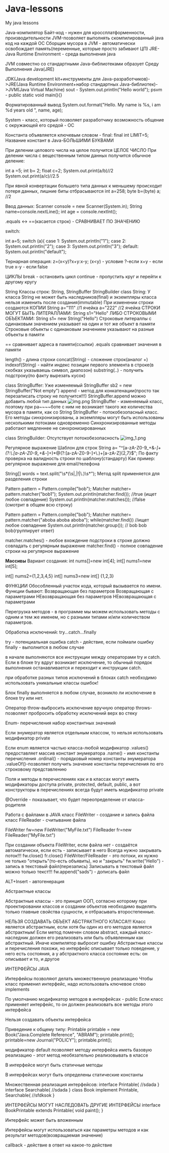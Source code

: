 # Java-lessons
My java lessons

Java-компилятор
Байт-код - нужен для кроссплатформенности, производительности
JVM-позволяет выполнять скомпилированный java код на каждой OС
Сборщик мусора в JVM - автоматически освобождает память(переменные, которые просто забивают ЦП)
JRE-Java Runtime Environment - среда выполнения java

JVM совместно со стандартными Java-библиотеками образует Среду Выполнения Java(JRE)

JDK(Java development kit+инструменты для Java-разработчиков)->JRE(Java Runtime Environment+набор стандартных Java-библиотек)->JVM(Java Virtual Machine)
sout - System.out.println("Hello world");
psvm - public static void main(){}

Форматированный вывод
System.out.format("Hello. My name is %s, i am %d years old ", name, age);

System - класс, который позволяет разработчику возможность общение с окружающей его средой - ОС

Константа объявляется ключевым словом - final:
final int LIMIT=5;
Название констант в Java-БОЛЬШИМИ БУКВАМИ

При делении целового числа на целое получится ЦЕЛОЕ ЧИСЛО
При делении числа с вещественным типом данных получится обычное деление:

int a =5;
int b= 2;
float c=2;
System.out.print(a/b)//2
System.out.print(a/c)//2.5


При явной конвертации большего типа данных к меньшему происходит потеря данных, лишние биты отбрасываются
int a=258;
byte b=(byte) a; //2

Ввод данных:
Scanner console = new Scanner(System.in);
String name=console.nextLine();
int age = console.nextInt();

.equals <-> ==(касается строк) - СРАВНИВАЕТ ПО ЗНАЧЕНИЮ

switch:

int a=5;
switch (a){
case 1:
System.out.println("1");
case 2:
System.out.println("2");
case 3:
System.out.println("3");
default:
System.out.println("default");

Тернарная операция:
z=(x<y)?x+y:x-y;
(x<y) - условие
?-если
x+y - если true
x-y - если false

ЦИКЛЫ
break - остановить цикл
continue - пропустить круг и перейти к другому кругу

String
Классы строк: String, StringBuffer StringBuilder
class String:
У класса String не может быть наследников(final) и экземпляры класса нельзя изменить после создания(immutable)
При изменении строки создаются КОПИИ
String a="111" //1 ячейка
a="222" //2 ячейка
СТРОКИ МОГУТ БЫТЬ ЛИТЕРАЛЛАМИ:
String s1="Hello"
ЛИБО СТРОКОВЫМИ ОБЪЕКТАМИ:
String s1= new String("Hello")
Строковые литераллы с одинаковым значением указывает на один и тот же объект в памяти
Строковые объекты с одинаковым значением указывают на разные объекты в памяти

== сравнивает адреса в памяти(ссылки)
.equals сравнивает значения в памяти

length() - длина строки
concat(String) - сложение строк(аналог +)
indexof(String) - найти индекс позиции первого элемента в строке(в скобках указываешь символ, диапозон)
substring(..) - получить подстроку(по факту вырезать кусок)

class StringBuffer:
Уже изменяемый
StringBuffer sb2 = new StringBuffer("Not empty")
append - метод для конкатенации(просто так перезаписать строку не получится!!!)
StringBuffer.append можно добавить любой тип данных
![img.png](img.png)
StringBuffer - изменяемый класс, поэтому при ра~~~~боте с ним не возникает такого же количества мусора в памяти, как со String
StringBuffer - потокобезопасный класс. Его методы синхронизированы, а экземпляры могут быть использованы несколькими потоками одновременно
Синхронизированные методы работают медленнее не синхронизированных

class StringBuilder:
Отсутствует потокобезопасность
![img_1.png](img_1.png)

Регулярное выражение
Шаблон для строк
String a= "^[a-zA-Z0-9_+&*-]+(?:\\.[a-zA-Z0-9_+&*-]+)*@(?:[a-zA-Z0-9-]+\\.)+[a-zA-Z]{2,7}$";
По факту проверка на валидность строки по шаблону(стандарту)
Как пример: регулярное выражение для email/телефона

String[] words = text.split("\\s*(\\s|,|!|\\.)\\s*");
Метод split применяется для разделения строки

Pattern pattern = Pattern.compile("bob");
Matcher matcher= pattern.matcher("bob1");
System.out.println(matcher.find()); //true (ищет любое совпадение)
System.out.println(matcher.matches()); //false (смотрит в общем всю строку)

Pattern pattern = Pattern.compile("bob");
Matcher matcher= pattern.matcher("aboba aboba aboba");
while(matcher.find()) //ищет любое совпадение
System.out.println(matcher.group()); // bob bob bob(группирует ответ)


matcher.matches() - любое вхождение подстроки в строке должно совладать с регулярным выражение
matcher.find() - полное совпадение строки на регулярное выражение


**Массивы**
Вариант создания:
int nums[]=new int[4];
int[] nums1=new int[5];

int[] nums2={1,2,3,4,5}
int[] nums3=new int[] {1,2,3}

ФУНКЦИИ
Обособленный участок кода, который вызывается по имени.
Функции бывают:
Возвращающая без параметров
Возвращающая с параметрами
НЕвозвращающая без параметров
НЕвозвращающая с параметрами


Перегрузка методов - в программе мы можем использовать методы с одним и тем же именем, но с разными типами и/или количеством параметров.

Обработка исключений:
try...catch...finally

try - потенциальная ошибка
catch - действие, если поймали ошибку
finally - выполнится в любом случае

в начале выполняются все инструкции между операторами try и catch. Если в блоке try вдруг возникает исключение, то обычный порядок выполнения останавливается и переходит к инструкции catch.

при обработке разных типов исключений в блоках catch необходимо использовать уникальные классы ошибок!

Блок finally выполняется в любом случае, возникло ли исключение в блоке try или нет.

Оператор throw-выбросить исключение вручную
оператор throws-позволяет пробросить обработку исключений верх во стеку

Enum- перечисления
набор константных значений

Если энумератор является отдельным классом, то нельзя использовать модификатор private

Если enum является частью класса-любой модификатор
.values() предоставляет массив констант энумератора
.name() - имя константы перечисления
.ordinal() - порядковый номер константы энумератора
.valueOf()-позволяет получить значение константы перечисления по его строковому представлению

Поля и методы в перечислениях как и в классах могут иметь модификаторы доступа private, protected, default, public, а вот конструкторы в перечислениях всегда будут иметь модификатор private

@Override - показывает, что будет переопределение от класса-родителя

Работа с файлами в JAVA
класс FileWriter - создание и запись файла
класс FileReader - считывание файла

FileWriter fw=new FileWriter("MyFile.txt")
FileReader fr=new FileReader("MyFile.txt")

При создании объекта FileWriter, если файла нет - создаётся автоматически, если есть - записывает в него
Всегда нужно закрывать поток!!!
fw.close()
fr.close()
FileWriter/FileReader - это потоки, их нужно не только "открыть"(то-есть объявить), но и "закрыть"
fw.write("Hello") - запись в текстовый файл(перезапись)
Записывать в текстовый файл можно только текст!!!
fw.append("sads") - дописать файл

ALT+Insert - автогенерация

Абстрактные классы

Абстрактные классы - это принцип ООП, согласно которому при проектировании классов и создании объектов необходимо выделять только главные свойства сущности, и отбрасывать второстепенные.

НЕЛЬЗЯ СОЗДАВАТЬ ОБЪЕКТ АБСТРАКТНОГО КЛАССА!!!
Класс является абстрактным, если хотя бы один из его методов является абстрактным!
Если метод помечен словом abstract, каждый класс-наследник должен его реализовать или быть объявленным как абстрактный. Иначе компилятор выбросит ошибку
Абстрактные классы и перечисления похожи, но интерфейс описывает только поведение, у него есть состояния, а у абстрактного класса состояние есть: он описывает и то, и другое

ИНТЕРФЕЙСЫ JAVA

Интерфейсы позволяют делать множественную реализацию
Чтобы класс применил интерфейс, надо использовать ключевое слово implements

По умолчанию модификатор методов в интерфейсах - public
Если класс применяет интерфейс, то он должен реализовать все методы этого интерфейса

Нельзя создавать объекты интерфейса

Приведение к общему типу:
Printable printable = new Book("Java.Complete Reference", "ABRAM");
printable.print();
printable=new Journal("POLICY");
printable.print();

модификатор default позволяет методу интерфейса иметь базовую реализацию - этот метод необязательно реализовывать в классе

В интерфейсе могут быть статичные методы

В интерфейсах могут быть определены статические константы

Множественная реализация интерфейсов:
interface Printable{
//sdada
}
interface Searchable{
//sdada
}
class Book implement Printable, Searchable{
//sfdksok
}

ИНТЕРФЕЙСЫ МОГУТ НАСЛЕДОВАТЬ ДРУГИЕ ИНТЕРФЕЙСЫ
interface BookPrintable extends Printable{
    void paint();
}

Интерфейс может быть вложенным

Интерфейсы могут использоваться как параметры методов и как результат методов(возвращаемая значение)

callback - действие в ответ на какое-то действие
